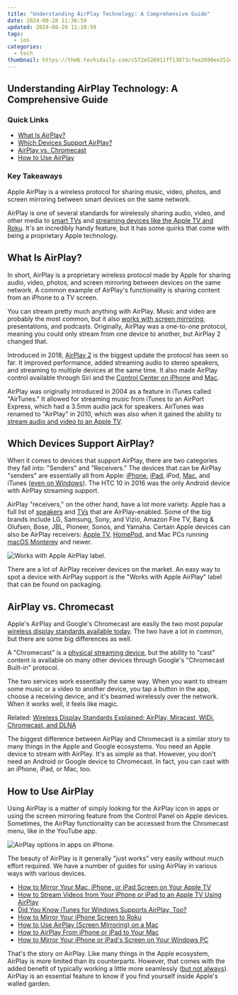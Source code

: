 ```yaml
---
title: "Understanding AirPlay Technology: A Comprehensive Guide"
date: 2024-08-28 11:36:59
updated: 2024-08-29 11:18:59
tags:
  - ios
categories:
  - tech
thumbnail: https://thmb.techidaily.com/c572e526911ff13873cfea2690ee252e9ff11a89ced90101624b46320eed1514.jpg
---
```


## Understanding AirPlay Technology: A Comprehensive Guide

### Quick Links

* [What Is AirPlay?](https://video-capture.techidaily.com/unlocking-stream-efficiency-obs-meets-zoom-for-2024/)
* [Which Devices Support AirPlay?](https://youtube-lab.techidaily.com/n-2024-the-fundamentals-of-sports-video-editing/)
* [AirPlay vs. Chromecast](https://fox-boxes.techidaily.com/new-2024-approved-become-a-viral-meme-magician-with-9gag-techniques/)
* [How to Use AirPlay](https://blog-min.techidaily.com/how-to-rescue-lost-music-from-motorola-by-fonelab-android-recover-music/)

### Key Takeaways

 Apple AirPlay is a wireless protocol for sharing music, video, photos, and screen mirroring between smart devices on the same network.

 AirPlay is one of several standards for wirelessly sharing audio, video, and other media to [smart TVs](https://extra-lessons.techidaily.com/maximizing-zoom-top-strategies-for-chromebooks/) and [streaming devices like the Apple TV and Roku](https://facebook-video-share.techidaily.com/updated-prime-selection-of-screen-capture-software-for-gaming/). It's an incredibly handy feature, but it has some quirks that come with being a proprietary Apple technology.

##  What Is AirPlay?

 In short, AirPlay is a proprietary wireless protocol made by Apple for sharing audio, video, photos, and screen mirroring between devices on the same network. A common example of AirPlay's functionality is sharing content from an iPhone to a TV screen.

 You can stream pretty much anything with AirPlay. Music and video are probably the most common, but it also [works with screen mirroring](https://iphone-unlock.techidaily.com/in-2024-how-to-unlock-disabled-apple-iphone-11-proipad-without-computer-drfone-by-drfone-ios/), presentations, and podcasts. Originally, AirPlay was a one-to-one protocol, meaning you could only stream from one device to another, but AirPlay 2 changed that.

 Introduced in 2018, [AirPlay 2](https://fox-info.techidaily.com/mastery-of-transferring-multitudes-of-tiktok-videos/) is the biggest update the protocol has seen so far. It improved performance, added streaming audio to stereo speakers, and streaming to multiple devices at the same time. It also made AirPlay control available through Siri and the [Control Center on iPhone](https://youtube-blog.techidaily.com/ring-how-tseries-harnesses-revenue-from-online-viewer-base-youtube/) and [Mac](https://fix-guide.techidaily.com/how-to-fix-the-soft-bricked-xiaomi-redmi-a2-drfone-by-drfone-fix-android-problems-fix-android-problems/).

 AirPlay was originally introduced in 2004 as a feature in iTunes called "AirTunes." It allowed for streaming music from iTunes to an AirPort Express, which had a 3.5mm audio jack for speakers. AirTunes was renamed to "AirPlay" in 2010, which was also when it gained the ability to [stream audio and video to an Apple TV](https://howto.techidaily.com/what-to-do-if-google-play-services-keeps-stopping-on-lava-yuva-3-drfone-by-drfone-fix-android-problems-fix-android-problems/).

##  Which Devices Support AirPlay?

 When it comes to devices that support AirPlay, there are two categories they fall into: "Senders" and "Receivers." The devices that can be AirPlay "senders" are essentially all from Apple: [iPhone](https://vimeo-videos.techidaily.com/in-2024-quick-vimeo-transformation-tips-easy-to-create-gifs/), [iPad](https://screen-sharing-recording.techidaily.com/updated-in-2024-capturing-screen-content-on-huawei-mate-10-20-and-p-series-phones-via-built-in-recorders/), iPod, [Mac](https://sim-unlock.techidaily.com/in-2024-top-11-free-apps-to-check-imei-on-xiaomi-civi-3-phones-by-drfone-android/), and iTunes ([even on Windows](https://vp-tips.techidaily.com/leading-slow-motions-camera-edition-for-2024/)). The HTC 10 in 2016 was the only Android device with AirPlay streaming support.

 AirPlay "receivers," on the other hand, have a lot more variety. Apple has a full list of [speakers](https://www.apple.com/home-app/accessories/#section-speakers) and [TVs](https://www.apple.com/home-app/accessories/#section-tvs) that are AirPlay-enabled. Some of the big brands include LG, Samsung, Sony, and Vizio, Amazon Fire TV, Bang & Olufsen, Bose, JBL, Pioneer, Sonos, and Yamaha. Certain Apple devices can also be AirPlay receivers: [Apple TV](https://youtube-data.techidaily.com/ed-2024-approved-rapid-growth-recipe-for-youtube-from-thousands-to-millions/), [HomePod](https://video-capture.techidaily.com/new-2024-approved-growth-excellence-in-valheim-optimal-seeds-unveiled/), and Mac PCs running [macOS Monterey](https://desktop-recording.techidaily.com/updated-initiating-meetings-on-the-move-tech-advice/) and newer.

![Works with Apple AirPlay label.](https://static1.howtogeekimages.com/wordpress/wp-content/uploads/2023/05/works-with-airplay-1.jpg) 

 There are a lot of AirPlay receiver devices on the market. An easy way to spot a device with AirPlay support is the "Works with Apple AirPlay" label that can be found on packaging.

##  AirPlay vs. Chromecast

 Apple's AirPlay and Google's Chromecast are easily the two most popular [wireless display standards available today](https://visual-screen-recording.techidaily.com/updated-in-2024-ultimate-guide-to-the-leading-9-video-call-and-collaboration-tools-android-ios/). The two have a lot in common, but there are some big differences as well.

 A "Chromecast" is a [physical streaming device](https://youtube-help.techidaily.com/in-2024-unraveling-youtubes-monetization-shifts/), but the ability to "cast" content is available on many other devices through Google's "Chromecast Built-in" protocol.

 The two services work essentially the same way. When you want to stream some music or a video to another device, you tap a button in the app, choose a receiving device, and it's beamed wirelessly over the network. When it works well, it feels like magic.

Related: [Wireless Display Standards Explained: AirPlay, Miracast, WiDi, Chromecast, and DLNA](https://visual-screen-recording.techidaily.com/updated-in-2024-ultimate-guide-to-the-leading-9-video-call-and-collaboration-tools-android-ios/) 

 The biggest difference between AirPlay and Chromecast is a similar story to many things in the Apple and Google ecosystems. You need an Apple device to stream with AirPlay. It's as simple as that. However, you don't need an Android or Google device to Chromecast. In fact, you can cast with an iPhone, iPad, or Mac, too.

##  How to Use AirPlay

 Using AirPlay is a matter of simply looking for the AirPlay icon in apps or using the screen mirroring feature from the Control Panel on Apple devices. Sometimes, the AirPlay functionality can be accessed from the Chromecast menu, like in the YouTube app.

![AirPlay options in apps on iPhone.](https://static1.howtogeekimages.com/wordpress/wp-content/uploads/2023/05/IMG_0275.png) 

 The beauty of AirPlay is it generally "just works" very easily without much effort required. We have a number of guides for using AirPlay in various ways with various devices.

* [How to Mirror Your Mac, iPhone, or iPad Screen on Your Apple TV](https://voice-adjusting.techidaily.com/audio-editing-techniques-for-mp4-files/)
* [How to Stream Videos from Your iPhone or iPad to an Apple TV Using AirPlay](https://facebook-video-recording.techidaily.com/new-fb-content-horizontal-or-vertical-format-debate-for-2024/)
* [Did You Know iTunes for Windows Supports AirPlay, Too?](https://driver-download.techidaily.com/1722975590215-international-collaboration-is-crucial-for-biosecurity-policy-effectiveness-due-to-the-global-nature-of-health-risks/)
* [How to Mirror Your iPhone Screen to Roku](https://fox-http.techidaily.com/ultimate-free-collection-top-8-tools-for-viewing-4k-media-on-winos-x/)
* [How to Use AirPlay (Screen Mirroring) on a Mac](https://www.howtogeek.com/722510/how-to-use-airplay-screen-mirroring-on-a-mac/ "How to Use AirPlay (Screen Mirroring) on a Mac")
* [How to AirPlay From iPhone or iPad to Your Mac](https://extra-hints.techidaily.com/echoes-and-effects-auditory-enhancement-for-imovie/)
* [How to Mirror Your iPhone or iPad's Screen on Your Windows PC](https://techno-recovery.techidaily.com/understanding-the-secret-language-a-beginners-cheat-sheet-on-snapchat-emojis/)

 That's the story on AirPlay. Like many things in the Apple ecosystem, AirPlay is more limited than its counterparts. However, that comes with the added benefit of typically working a little more seamlessly ([but not always](https://easy-unlock-android.techidaily.com/top-4-sim-location-trackers-to-easily-find-your-lost-nokia-g22-device-by-drfone-android/)). AirPlay is an essential feature to know if you find yourself inside Apple's walled garden.

<ins class="adsbygoogle"
     style="display:block"
     data-ad-format="autorelaxed"
     data-ad-client="ca-pub-7571918770474297"
     data-ad-slot="1223367746"></ins>



<ins class="adsbygoogle"
     style="display:block"
     data-ad-client="ca-pub-7571918770474297"
     data-ad-slot="8358498916"
     data-ad-format="auto"
     data-full-width-responsive="true"></ins>
